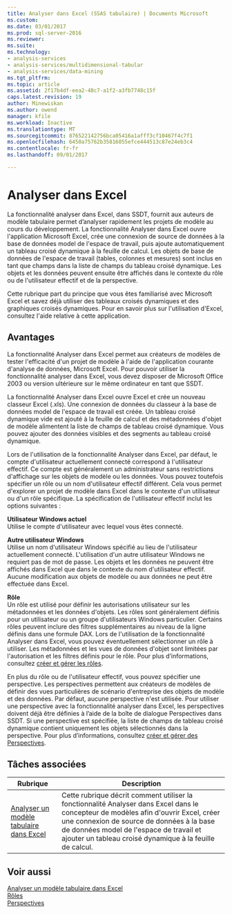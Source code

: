 ```yaml
---
title: Analyser dans Excel (SSAS tabulaire) | Documents Microsoft
ms.custom: 
ms.date: 03/01/2017
ms.prod: sql-server-2016
ms.reviewer: 
ms.suite: 
ms.technology:
- analysis-services
- analysis-services/multidimensional-tabular
- analysis-services/data-mining
ms.tgt_pltfrm: 
ms.topic: article
ms.assetid: 2f17b4df-eea2-48c7-a1f2-a3fb7748c15f
caps.latest.revision: 19
author: Minewiskan
ms.author: owend
manager: kfile
ms.workload: Inactive
ms.translationtype: MT
ms.sourcegitcommit: 876522142756bca05416a1afff3cf10467f4c7f1
ms.openlocfilehash: 6450a75762b35816055efce444513c87e24eb3c4
ms.contentlocale: fr-fr
ms.lasthandoff: 09/01/2017

---
```

# <a name="analyze-in-excel"></a>Analyser dans Excel
  La fonctionnalité analyser dans Excel, dans SSDT, fournit aux auteurs de modèle tabulaire permet d’analyser rapidement les projets de modèle au cours du développement. La fonctionnalité Analyser dans Excel ouvre l'application Microsoft Excel, crée une connexion de source de données à la base de données model de l'espace de travail, puis ajoute automatiquement un tableau croisé dynamique à la feuille de calcul. Les objets de base de données de l'espace de travail (tables, colonnes et mesures) sont inclus en tant que champs dans la liste de champs du tableau croisé dynamique. Les objets et les données peuvent ensuite être affichés dans le contexte du rôle ou de l'utilisateur effectif et de la perspective.  
  
 Cette rubrique part du principe que vous êtes familiarisé avec Microsoft Excel et savez déjà utiliser des tableaux croisés dynamiques et des graphiques croisés dynamiques. Pour en savoir plus sur l'utilisation d'Excel, consultez l'aide relative à cette application.  
  
##  <a name="bkmk_benefits"></a> Avantages  
 La fonctionnalité Analyser dans Excel permet aux créateurs de modèles de tester l'efficacité d'un projet de modèle à l'aide de l'application courante d'analyse de données, Microsoft Excel. Pour pouvoir utiliser la fonctionnalité analyser dans Excel, vous devez disposer de Microsoft Office 2003 ou version ultérieure sur le même ordinateur en tant que SSDT.  
  
 La fonctionnalité Analyser dans Excel ouvre Excel et crée un nouveau classeur Excel (.xls). Une connexion de données du classeur à la base de données model de l'espace de travail est créée. Un tableau croisé dynamique vide est ajouté à la feuille de calcul et des métadonnées d'objet de modèle alimentent la liste de champs de tableau croisé dynamique. Vous pouvez ajouter des données visibles et des segments au tableau croisé dynamique.  
  
 Lors de l'utilisation de la fonctionnalité Analyser dans Excel, par défaut, le compte d'utilisateur actuellement connecté correspond à l'utilisateur effectif. Ce compte est généralement un administrateur sans restrictions d'affichage sur les objets de modèle ou les données. Vous pouvez toutefois spécifier un rôle ou un nom d'utilisateur effectif différent. Cela vous permet d'explorer un projet de modèle dans Excel dans le contexte d'un utilisateur ou d'un rôle spécifique. La spécification de l'utilisateur effectif inclut les options suivantes :  
  
 **Utilisateur Windows actuel**  
 Utilise le compte d'utilisateur avec lequel vous êtes connecté.  
  
 **Autre utilisateur Windows**  
 Utilise un nom d'utilisateur Windows spécifié au lieu de l'utilisateur actuellement connecté. L'utilisation d'un autre utilisateur Windows ne requiert pas de mot de passe. Les objets et les données ne peuvent être affichés dans Excel que dans le contexte du nom d'utilisateur effectif. Aucune modification aux objets de modèle ou aux données ne peut être effectuée dans Excel.  
  
 **Rôle**  
 Un rôle est utilisé pour définir les autorisations utilisateur sur les métadonnées et les données d'objets. Les rôles sont généralement définis pour un utilisateur ou un groupe d'utilisateurs Windows particulier. Certains rôles peuvent inclure des filtres supplémentaires au niveau de la ligne définis dans une formule DAX. Lors de l'utilisation de la fonctionnalité Analyser dans Excel, vous pouvez éventuellement sélectionner un rôle à utiliser. Les métadonnées et les vues de données d'objet sont limitées par l'autorisation et les filtres définis pour le rôle. Pour plus d’informations, consultez [créer et gérer les rôles](../../analysis-services/tabular-models/create-and-manage-roles-ssas-tabular.md).  
  
 En plus du rôle ou de l'utilisateur effectif, vous pouvez spécifier une perspective. Les perspectives permettent aux créateurs de modèles de définir des vues particulières de scénario d'entreprise des objets de modèle et des données. Par défaut, aucune perspective n'est utilisée. Pour utiliser une perspective avec la fonctionnalité analyser dans Excel, les perspectives doivent déjà être définies à l’aide de la boîte de dialogue Perspectives dans SSDT. Si une perspective est spécifiée, la liste de champs de tableau croisé dynamique contient uniquement les objets sélectionnés dans la perspective. Pour plus d’informations, consultez [créer et gérer des Perspectives](../../analysis-services/tabular-models/create-and-manage-perspectives-ssas-tabular.md).  
  
##  <a name="bkmk_rt"></a> Tâches associées  
  
|**Rubrique**|**Description**|  
|---------------|---------------------|  
|[Analyser un modèle tabulaire dans Excel](../../analysis-services/tabular-models/analyze-a-tabular-model-in-excel-ssas-tabular.md)|Cette rubrique décrit comment utiliser la fonctionnalité Analyser dans Excel dans le concepteur de modèles afin d'ouvrir Excel, créer une connexion de source de données à la base de données model de l'espace de travail et ajouter un tableau croisé dynamique à la feuille de calcul.|  
  
## <a name="see-also"></a>Voir aussi  
 [Analyser un modèle tabulaire dans Excel](../../analysis-services/tabular-models/analyze-a-tabular-model-in-excel-ssas-tabular.md)   
 [Rôles](../../analysis-services/tabular-models/roles-ssas-tabular.md)   
 [Perspectives](../../analysis-services/tabular-models/perspectives-ssas-tabular.md)  
  
  

